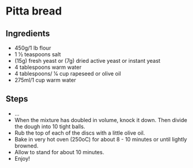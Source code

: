 # Pitta bread

## Ingredients 

- 450g/1 lb flour
- 1 1⁄2 teaspoons salt
- (15g) fresh yeast or (7g) dried active yeast or instant yeast
- 4 tablespoons warm water
- 4 tablespoons/ 1⁄4 cup rapeseed or olive oil
- 275ml/1 cup warm water


## Steps
- ...
- When the mixture has doubled in volume, knock it down. Then divide the dough into 10 tight balls.
- Rub the top of each of the discs with a little olive oil.
- Bake in very hot oven (250oC) for about 8 - 10 minutes or until lightly browned.
- Allow to stand for about 10 minutes.
- Enjoy!
